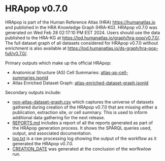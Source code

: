 # HRApop v0.7.0

HRApop is part of the Human Reference Atlas (HRA) <https://humanatlas.io> and published in the HRA Knowledge Graph (HRA-KG). HRApop v0.7.0 was generated on Wed Feb 28 02:17:10 PM EST 2024. Users should use the data published to the HRA-KG at <https://lod.humanatlas.io/graph/hra-pop/v0.7.0/>. The full dataset graph of all datasets considered for HRApop v0.7.0 without enrichment is also available at <https://lod.humanatlas.io/ds-graph/hra-pop-full/v0.7.0/>.

Primary outputs which make up the official HRApop:

* Anatomical Structure (AS) Cell Summaries: [atlas-as-cell-summaries.jsonld](atlas-as-cell-summaries.jsonld)
* Atlas Enriched Dataset Graph: [atlas-enriched-dataset-graph.jsonld](atlas-enriched-dataset-graph.jsonld)

Secondary outputs include:

* [non-atlas-dataset-graph.csv](non-atlas-dataset-graph.csv) which captures the universe of datasets gathered during creation of the HRApop v0.7.0 that are missing either a publication, extraction site, or cell summary. This is used to inform additional data gathering for the next release.
* [REPORTS.md](REPORTS.md) includes a report of all the reports generated as part of the HRApop generation process. It shows the SPARQL queries used, output, and associated documentation.
* [log.txt](log.txt) is a raw processing log showing the output of the workflow as it generated the HRApop v0.7.0.
* [CREATION_DATE](CREATION_DATE) was generated at the conclusion of the worfkwlow run.
